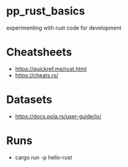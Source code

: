 # pp_rust_basics
experimenting with rust code for development


# Cheatsheets
- https://quickref.me/rust.html
- https://cheats.rs/

# Datasets
- https://docs.pola.rs/user-guide/io/

# Runs
- cargo run -p hello-rust